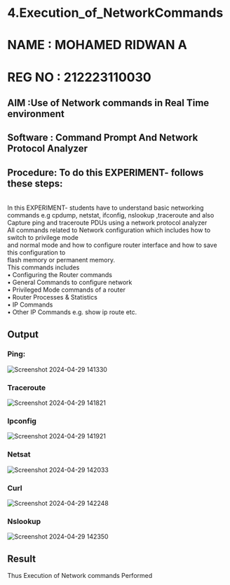 # 4.Execution_of_NetworkCommands
# NAME : MOHAMED RIDWAN A
# REG NO : 212223110030
## AIM :Use of Network commands in Real Time environment
## Software : Command Prompt And Network Protocol Analyzer
## Procedure: To do this EXPERIMENT- follows these steps:
<BR>
In this EXPERIMENT- students have to understand basic networking commands e.g cpdump, netstat, ifconfig, nslookup ,traceroute and also Capture ping and traceroute PDUs using a network protocol analyzer 
<BR>
All commands related to Network configuration which includes how to switch to privilege mode
<BR>
and normal mode and how to configure router interface and how to save this configuration to
<BR>
flash memory or permanent memory.
<BR>
This commands includes
<BR>
• Configuring the Router commands
<BR>
• General Commands to configure network
<BR>
• Privileged Mode commands of a router 
<BR>
• Router Processes & Statistics
<BR>
• IP Commands
<BR>
• Other IP Commands e.g. show ip route etc.
<BR>

## Output
### Ping:
![Screenshot 2024-04-29 141330](https://github.com/Anas536/4.Execution_of_NetworkCommends/assets/139841834/000068de-587b-4e45-aac3-ed711d1dfc2d)

### Traceroute
![Screenshot 2024-04-29 141821](https://github.com/Anas536/4.Execution_of_NetworkCommends/assets/139841834/8fc91cf7-bb0c-4861-a362-7e01554f7aa0)

### Ipconfig
![Screenshot 2024-04-29 141921](https://github.com/Anas536/4.Execution_of_NetworkCommends/assets/139841834/d20fb490-bd95-4350-984c-9cb3fcccafdf)

### Netsat
![Screenshot 2024-04-29 142033](https://github.com/Anas536/4.Execution_of_NetworkCommends/assets/139841834/6c1a328b-dcd4-4d00-b4b5-5b26f7bdf032)

### Curl
![Screenshot 2024-04-29 142248](https://github.com/Anas536/4.Execution_of_NetworkCommends/assets/139841834/1c4d6e51-c7eb-4186-a054-877ab2d61fe5)

### Nslookup
![Screenshot 2024-04-29 142350](https://github.com/Anas536/4.Execution_of_NetworkCommends/assets/139841834/7ea93873-a533-4ae3-b61e-c562288b6e3f)

## Result
Thus Execution of Network commands Performed 
